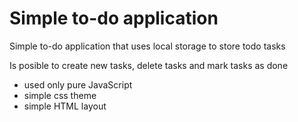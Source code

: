 # Simple to-do application
Simple to-do application that uses local storage to store todo tasks

Is posible to create new tasks, delete tasks and mark tasks as done

- used only pure JavaScript
- simple css theme
- simple HTML layout
